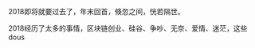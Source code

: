 2018即将就要过去了，年末回首，倏忽之间，恍若隔世。

2018经历了太多的事情，区块链创业、硅谷、争吵、无奈、爱情、迷茫，这些dous
<!--stackedit_data:
eyJoaXN0b3J5IjpbLTE3NTM4MzkyNzRdfQ==
-->